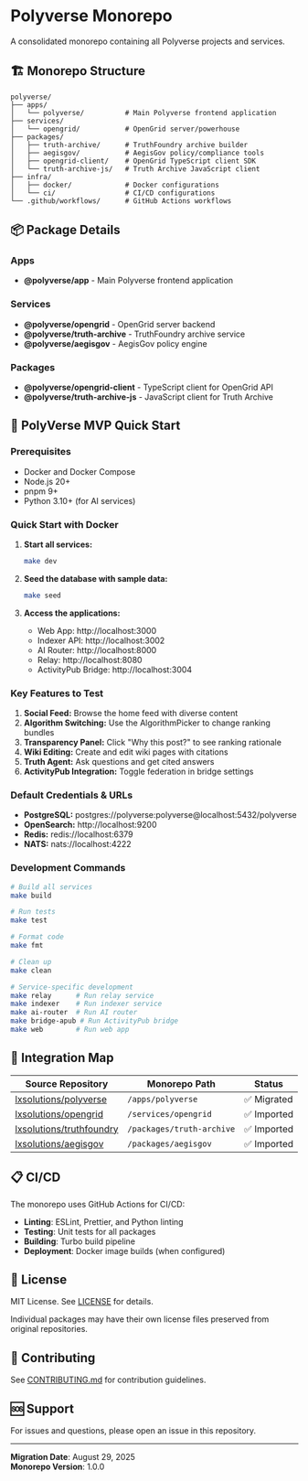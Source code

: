 
# Polyverse Monorepo

A consolidated monorepo containing all Polyverse projects and services.

## 🏗️ Monorepo Structure

```
polyverse/
├── apps/
│   └── polyverse/          # Main Polyverse frontend application
├── services/
│   └── opengrid/           # OpenGrid server/powerhouse
├── packages/
│   ├── truth-archive/      # TruthFoundry archive builder
│   ├── aegisgov/           # AegisGov policy/compliance tools
│   ├── opengrid-client/    # OpenGrid TypeScript client SDK
│   └── truth-archive-js/   # Truth Archive JavaScript client
├── infra/
│   ├── docker/             # Docker configurations
│   └── ci/                 # CI/CD configurations
└── .github/workflows/      # GitHub Actions workflows
```

## 📦 Package Details

### Apps
- **@polyverse/app** - Main Polyverse frontend application

### Services  
- **@polyverse/opengrid** - OpenGrid server backend
- **@polyverse/truth-archive** - TruthFoundry archive service
- **@polyverse/aegisgov** - AegisGov policy engine

### Packages
- **@polyverse/opengrid-client** - TypeScript client for OpenGrid API
- **@polyverse/truth-archive-js** - JavaScript client for Truth Archive

## 🚀 PolyVerse MVP Quick Start

### Prerequisites
- Docker and Docker Compose
- Node.js 20+
- pnpm 9+
- Python 3.10+ (for AI services)

### Quick Start with Docker

1. **Start all services:**
   ```bash
   make dev
   ```

2. **Seed the database with sample data:**
   ```bash
   make seed
   ```

3. **Access the applications:**
   - Web App: http://localhost:3000
   - Indexer API: http://localhost:3002
   - AI Router: http://localhost:8000
   - Relay: http://localhost:8080
   - ActivityPub Bridge: http://localhost:3004

### Key Features to Test

1. **Social Feed:** Browse the home feed with diverse content
2. **Algorithm Switching:** Use the AlgorithmPicker to change ranking bundles
3. **Transparency Panel:** Click "Why this post?" to see ranking rationale
4. **Wiki Editing:** Create and edit wiki pages with citations
5. **Truth Agent:** Ask questions and get cited answers
6. **ActivityPub Integration:** Toggle federation in bridge settings

### Default Credentials & URLs
- **PostgreSQL:** postgres://polyverse:polyverse@localhost:5432/polyverse
- **OpenSearch:** http://localhost:9200
- **Redis:** redis://localhost:6379
- **NATS:** nats://localhost:4222

### Development Commands

```bash
# Build all services
make build

# Run tests
make test

# Format code
make fmt

# Clean up
make clean

# Service-specific development
make relay      # Run relay service
make indexer    # Run indexer service  
make ai-router  # Run AI router
make bridge-apub # Run ActivityPub bridge
make web        # Run web app
```

## 🔗 Integration Map

| Source Repository | Monorepo Path | Status |
|-------------------|---------------|---------|
| [lxsolutions/polyverse](https://github.com/lxsolutions/polyverse) | `/apps/polyverse` | ✅ Migrated |
| [lxsolutions/opengrid](https://github.com/lxsolutions/opengrid) | `/services/opengrid` | ✅ Imported |
| [lxsolutions/truthfoundry](https://github.com/lxsolutions/truthfoundry) | `/packages/truth-archive` | ✅ Imported |
| [lxsolutions/aegisgov](https://github.com/lxsolutions/aegisgov) | `/packages/aegisgov` | ✅ Imported |

## 📋 CI/CD

The monorepo uses GitHub Actions for CI/CD:

- **Linting**: ESLint, Prettier, and Python linting
- **Testing**: Unit tests for all packages
- **Building**: Turbo build pipeline
- **Deployment**: Docker image builds (when configured)

## 📄 License

MIT License. See [LICENSE](LICENSE) for details.

Individual packages may have their own license files preserved from original repositories.

## 🤝 Contributing

See [CONTRIBUTING.md](CONTRIBUTING.md) for contribution guidelines.

## 🆘 Support

For issues and questions, please open an issue in this repository.

---

**Migration Date**: August 29, 2025  
**Monorepo Version**: 1.0.0
